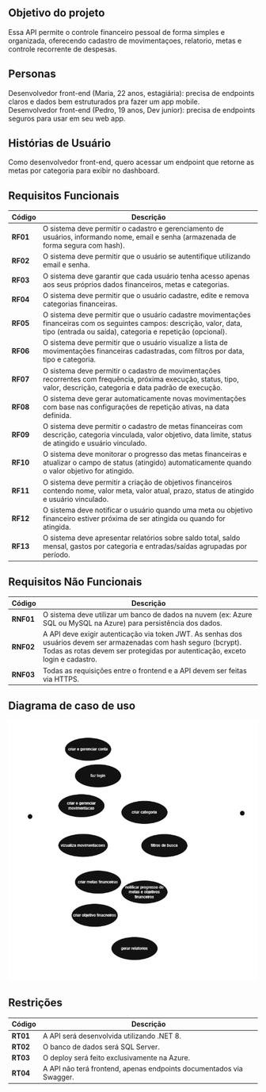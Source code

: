 ## Objetivo do projeto
Essa API permite o controle financeiro pessoal de forma simples e organizada, oferecendo cadastro de movimentaçoes, relatorio, metas e controle recorrente de despesas.

## Personas
Desenvolvedor front-end (Maria, 22 anos, estagiária): precisa de endpoints claros e dados bem estruturados pra fazer um app mobile.<br>
Desenvolvedor front-end (Pedro, 19 anos, Dev junior): precisa de endpoints seguros para usar em seu web app.

## Histórias de Usuário

Como desenvolvedor front-end, quero acessar um endpoint que retorne as metas por categoria para exibir no dashboard.

## Requisitos Funcionais

| Código  | Descrição |
|---------|-----------|
| **RF01** | O sistema deve permitir o cadastro e gerenciamento de usuários, informando nome, email e senha (armazenada de forma segura com hash). |
| **RF02** | O sistema deve permitir que o usuário se autentifique utilizando email e senha. |
| **RF03** | O sistema deve garantir que cada usuário tenha acesso apenas aos seus próprios dados financeiros, metas e categorias. |
| **RF04** | O sistema deve permitir que o usuário cadastre, edite e remova categorias financeiras. |
| **RF05** | O sistema deve permitir que o usuário cadastre movimentações financeiras com os seguintes campos: descrição, valor, data, tipo (entrada ou saída), categoria e repetição (opcional). |
| **RF06** | O sistema deve permitir que o usuário visualize a lista de movimentações financeiras cadastradas, com filtros por data, tipo e categoria. |
| **RF07** | O sistema deve permitir o cadastro de movimentações recorrentes com frequência, próxima execução, status, tipo, valor, descrição, categoria e data padrão de execução. |
| **RF08** | O sistema deve gerar automaticamente novas movimentações com base nas configurações de repetição ativas, na data definida. |
| **RF09** | O sistema deve permitir o cadastro de metas financeiras com descrição, categoria vinculada, valor objetivo, data limite, status de atingido e usuário vinculado. |
| **RF10** | O sistema deve monitorar o progresso das metas financeiras e atualizar o campo de status (atingido) automaticamente quando o valor objetivo for atingido. |
| **RF11** | O sistema deve permitir a criação de objetivos financeiros contendo nome, valor meta, valor atual, prazo, status de atingido e usuário vinculado. |
| **RF12** | O sistema deve notificar o usuário quando uma meta ou objetivo financeiro estiver próxima de ser atingida ou quando for atingida. |
| **RF13** | O sistema deve apresentar relatórios sobre saldo total, saldo mensal, gastos por categoria e entradas/saídas agrupadas por período. |

## Requisitos Não Funcionais

| Código   | Descrição |
|----------|-----------|
| **RNF01** | O sistema deve utilizar um banco de dados na nuvem (ex: Azure SQL ou MySQL na Azure) para persistência dos dados. |
| **RNF02** | A API deve exigir autenticação via token JWT. As senhas dos usuários devem ser armazenadas com hash seguro (bcrypt). Todas as rotas devem ser protegidas por autenticação, exceto login e cadastro. |
| **RNF03** | Todas as requisições entre o frontend e a API devem ser feitas via HTTPS. |

## Diagrama de caso de uso
![Diagrama de caso de uso](<imagens/caso de uso fanancas pessoais.drawio.png>)
## Restrições

| Código   | Descrição |
|----------|-----------|
| **RT01** | A API será desenvolvida utilizando .NET 8. |
| **RT02** | O banco de dados será SQL Server. |
| **RT03** | O deploy será feito exclusivamente na Azure. |
| **RT04** | A API não terá frontend, apenas endpoints documentados via Swagger. |